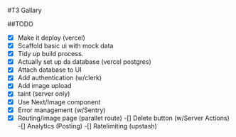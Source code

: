 #T3 Gallary

##TODO

-[x] Make it deploy (vercel)
-[x]  Scaffold basic ui with mock data
-[x] Tidy up build process.
-[x] Actually set up da database (vercel postgres)
-[x] Attach database to UI
-[x] Add authentication (w/clerk)
-[x] Add image upload
-[x] taint (server only)
-[x] Use Next/Image component
-[x] Error management (w/Sentry)
-[x] Routing/image page (parallet route)
-[] Delete button (w/Server Actions)
-[] Analytics (Posting)
-[] Ratelimiting (upstash) 